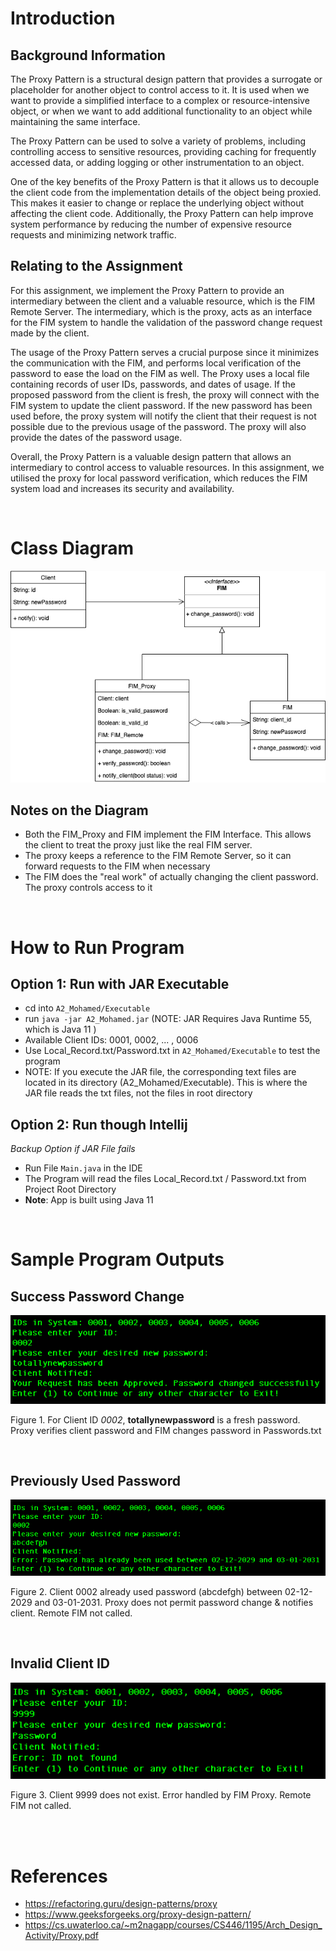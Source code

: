 # Introduction

## Background Information
The Proxy Pattern is a structural design pattern that provides a surrogate or placeholder for another object to control access to it. It is used when we want to provide a simplified interface to a complex or resource-intensive object, or when we want to add additional functionality to an object while maintaining the same interface.

The Proxy Pattern can be used to solve a variety of problems, including controlling access to sensitive resources, providing caching for frequently accessed data, or adding logging or other instrumentation to an object. 

One of the key benefits of the Proxy Pattern is that it allows us to decouple the client code from the implementation details of the object being proxied. This makes it easier to change or replace the underlying object without affecting the client code. Additionally, the Proxy Pattern can help improve system performance by reducing the number of expensive resource requests and minimizing network traffic.

## Relating to the Assignment
For this assignment, we implement the Proxy Pattern to provide an intermediary between the client and a valuable resource, which is the FIM Remote Server. The intermediary, which is the proxy, acts as an interface for the FIM system to handle the validation of the password change request made by the client.


The usage of the Proxy Pattern serves a crucial purpose since it minimizes the communication with the FIM, and performs local verification of the password to ease the load on the FIM as well. The Proxy uses a local file containing records of user IDs, passwords, and dates of usage. If the proposed password from the client is fresh, the proxy will connect with the FIM system to update the client password. If the new password has been used before, the proxy system will notify the client that their request is not possible due to the previous usage of the password. The proxy will also provide the dates of the password usage.


Overall, the Proxy Pattern is a valuable design pattern that allows an intermediary to control access to valuable resources. In this assignment, we utilised the proxy for local password verification, which reduces the FIM system load and increases its security and availability. 

<br />

# Class Diagram

![image](Images/ClassDiagram.png)

## Notes on the Diagram
- Both the FIM_Proxy and FIM implement the FIM Interface. This allows the client to treat the proxy just like the real FIM server.
- The proxy keeps a reference to the FIM Remote Server, so it can forward requests to the FIM when necessary
- The FIM does the "real work" of actually changing the client password. The proxy controls access to it


<br />



# How to Run Program

## Option 1: Run with JAR Executable
- cd into `A2_Mohamed/Executable`
- run `java -jar A2_Mohamed.jar`
 (NOTE: JAR Requires Java Runtime 55, which is Java 11 )
- Available Client IDs: 0001, 0002, ... , 0006
- Use Local_Record.txt/Password.txt in `A2_Mohamed/Executable` to test the program
- NOTE: If you execute the JAR file, the corresponding text files are located in its directory (A2_Mohamed/Executable). This is where the JAR file reads the txt files, not the files in root directory

## Option 2: Run though Intellij 
_Backup Option if JAR File fails_
- Run File `Main.java` in the IDE
- The Program will read the files Local_Record.txt / Password.txt from Project Root Directory
- __Note__: App is built using Java 11 

<br />


# Sample Program Outputs

## Success Password Change

![image](Images/freshPasswordEx.png)

Figure 1. For Client ID _0002_, __totallynewpassword__ is a fresh password. Proxy verifies client password and FIM changes password in Passwords.txt

<br />


## Previously Used Password
![image](Images/usedPasswordEx.png)

Figure 2. Client 0002 already used password (abcdefgh) between 02-12-2029 and 03-01-2031. Proxy does not permit password change & notifies client. Remote FIM not called.

<br />

## Invalid Client ID
![image](Images/InvalidIDEx.png)

Figure 3. Client 9999 does not exist. Error handled by FIM Proxy. Remote FIM not called.

<br />
<br />

# References 
- https://refactoring.guru/design-patterns/proxy
- https://www.geeksforgeeks.org/proxy-design-pattern/
- https://cs.uwaterloo.ca/~m2nagapp/courses/CS446/1195/Arch_Design_Activity/Proxy.pdf




